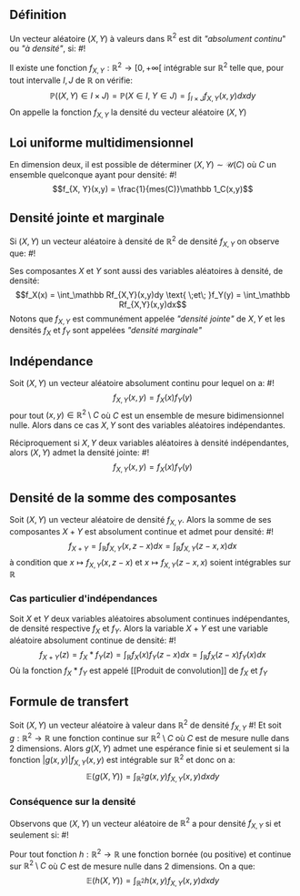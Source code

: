 ## Définition
Un vecteur aléatoire $(X, Y)$ à valeurs dans $\mathbb R^2$ est dit *"absolument continu*" ou *"à densité"*, si: #!

Il existe une fonction $f_{X, Y}: \mathbb R^2 \to [0, +\infty[$ intégrable sur $\mathbb R^2$ telle que, pour tout intervalle $I, J$ de $\mathbb R$ on vérifie: $$\mathbb P((X, Y) \in I \times J) = \mathbb P(X \in I,\; Y\in J) = \int_{I \times J}f_{X, Y}(x,y)dxdy$$On appelle la fonction $f_{X,Y}$ la densité du vecteur aléatoire $(X, Y)$
<!--ID: 1715790676137-->


## Loi uniforme multidimensionnel
En dimension deux, il est possible de déterminer $(X, Y) \sim \mathcal U(C)$ où $C$ un ensemble quelconque ayant pour densité: #!
$$f_{X, Y}(x,y) = \frac{1}{mes(C)}\mathbb 1_C(x,y)$$ 
## Densité jointe et marginale
Si $(X, Y)$ un vecteur aléatoire à densité de $\mathbb R^2$ de densité $f_{X, Y}$ on observe que: #!

Ses composantes $X$ et $Y$ sont aussi des variables aléatoires à densité, de densité: $$f_X(x) = \int_\mathbb Rf_{X,Y}(x,y)dy \text{ \;et\; }f_Y(y) = \int_\mathbb Rf_{X,Y}(x,y)dx$$Notons que $f_{X, Y}$ est communément appelée *"densité jointe"* de $X, Y$ et les densités $f_X$ et $f_Y$ sont appelées *"densité marginale"*
<!--ID: 1715790676140-->


## Indépendance
Soit $(X, Y)$ un vecteur aléatoire absolument continu pour lequel on a: #!
$$f_{X, Y}(x,y) = f_X(x)f_Y(y)$$pour tout $(x,y) \in \mathbb R^2\setminus C$ où $C$ est un ensemble de mesure bidimensionnel nulle. Alors dans ce cas $X, Y$ sont des variables aléatoires indépendantes.
<!--ID: 1715790676143-->


Réciproquement si $X, Y$ deux variables aléatoires à densité indépendantes, alors $(X, Y)$ admet la densité jointe: #!
$$f_{X, Y}(x, y) = f_X(x)f_Y(y)$$
<!--ID: 1715790676146-->


## Densité de la somme des composantes
Soit $(X, Y)$ un vecteur aléatoire de densité $f_{X, Y}$. Alors la somme de ses composantes $X+Y$ est absolument continue et admet pour densité: #!
$$f_{X+Y} = \int_{\mathbb R}f_{X,Y}(x, z-x)dx = \int_\mathbb R f_{X, Y}(z-x, x)dx$$à condition que $x \mapsto f_{X,Y}(x, z-x)$ et $x \mapsto f_{X,Y}(z-x, x)$ soient intégrables sur $\mathbb R$
<!--ID: 1715790676150-->


### Cas particulier d'indépendances
Soit $X$ et $Y$ deux variables aléatoires absolument continues indépendantes, de densité respective $f_X$ et $f_Y$. Alors la variable $X+Y$ est une variable aléatoire absolument continue de densité: #!
$$f_{X+Y}(z) = f_X*f_Y(z)=\int_\mathbb Rf_X(x)f_Y(z-x)dx = \int_ \mathbb R f_X(z-x)f_Y(x)dx$$
Où la fonction $f_X*f_Y$ est appelé [[Produit de convolution]] de $f_X$ et $f_Y$
<!--ID: 1715790676153-->



## Formule de transfert
Soit $(X, Y)$ un vecteur aléatoire à valeur dans $\mathbb R^2$ de densité $f_{X, Y}$ #!
Et soit $g: \mathbb R^2 \to \mathbb R$ une fonction continue sur $\mathbb R^2\setminus C$ où $C$ est de mesure nulle dans 2 dimensions. Alors $g(X, Y)$ admet une espérance finie si et seulement si la fonction $|g(x,y)|f_{X,Y}(x,y)$ est intégrable sur $\mathbb R^2$ et donc on a:
$$\mathbb E(g(X, Y)) = \int_{\mathbb {R}^2} g(x,y)f_{X, Y}(x,y)dxdy$$
<!--ID: 1715790676155-->


### Conséquence sur la densité
Observons que $(X, Y)$ un vecteur aléatoire de $\mathbb R^2$ a pour densité $f_{X, Y}$ si et seulement si: #!

Pour tout fonction $h: \mathbb R^2 \to \mathbb R$ une fonction bornée (ou positive) et continue sur $\mathbb R^2\setminus C$ où $C$ est de mesure nulle dans 2 dimensions. On a que:
$$\mathbb E(h(X, Y)) = \int_{\mathbb {R}^2} h(x,y)f_{X, Y}(x,y)dxdy$$
<!--ID: 1715790676158-->
